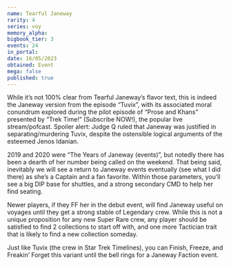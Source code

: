 ```yaml
---
name: Tearful Janeway
rarity: 4
series: voy
memory_alpha:
bigbook_tier: 3
events: 24
in_portal:
date: 16/05/2023
obtained: Event
mega: false
published: true
---
```


While it’s not 100% clear from Tearful Janeway’s flavor text, this is indeed the Janeway version from the episode “Tuvix”, with its associated moral conundrum explored during the pilot episode of “Prose and Khans” presented by “Trek Time!” (Subscribe NOW!), the popular live stream/pofcast.  Spoiler alert: Judge Q ruled that Janeway was justified in separating/murdering Tuvix, despite the ostensible logical arguments of the esteemed Jenos Idanian.

2019 and 2020 were “The Years of Janeway (events)”, but notedly there has been a dearth of her number being called on the weekend.  That being said, inevitably we will see a return to Janeway events eventually (see what I did there) as she’s a Captain and a fan favorite.  Within those parameters, you’ll see a big DIP base for shuttles, and a strong secondary CMD to help her find seating.

Newer players, if they FF her in the debut event, will find Janeway useful on voyages until they get a strong stable of Legendary crew.  While this is not a unique proposition for any new Super Rare crew, any player should be satisfied to find 2 collections to start off with, and one more Tactician trait that is likely to find a new collection someday.

Just like Tuvix (the crew in Star Trek Timelines), you can Finish, Freeze, and Freakin’ Forget this variant until the bell rings for a Janeway Faction event.
